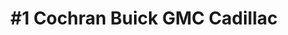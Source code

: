 ---
title: "#1 Cochran Buick GMC Cadillac"
url: /monroeville/1-cochran-buick-gmc-cadillac/
shop: car
---